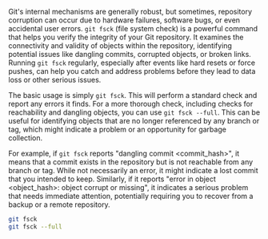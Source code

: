 Git's internal mechanisms are generally robust, but sometimes, repository corruption can occur due to hardware failures, software bugs, or even accidental user errors. `git fsck` (file system check) is a powerful command that helps you verify the integrity of your Git repository. It examines the connectivity and validity of objects within the repository, identifying potential issues like dangling commits, corrupted objects, or broken links. Running `git fsck` regularly, especially after events like hard resets or force pushes, can help you catch and address problems before they lead to data loss or other serious issues.

The basic usage is simply `git fsck`. This will perform a standard check and report any errors it finds. For a more thorough check, including checks for reachability and dangling objects, you can use `git fsck --full`. This can be useful for identifying objects that are no longer referenced by any branch or tag, which might indicate a problem or an opportunity for garbage collection.

For example, if `git fsck` reports "dangling commit <commit_hash>", it means that a commit exists in the repository but is not reachable from any branch or tag. While not necessarily an error, it might indicate a lost commit that you intended to keep. Similarly, if it reports "error in object <object_hash>: object corrupt or missing", it indicates a serious problem that needs immediate attention, potentially requiring you to recover from a backup or a remote repository.

```bash
git fsck
git fsck --full
```